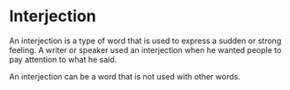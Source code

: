 # Interjection
An interjection is a type of word that is used to express a sudden or strong feeling. A writer or speaker used an interjection when he wanted people to pay attention to what he said.

An interjection can be a word that is not used with other words. 

